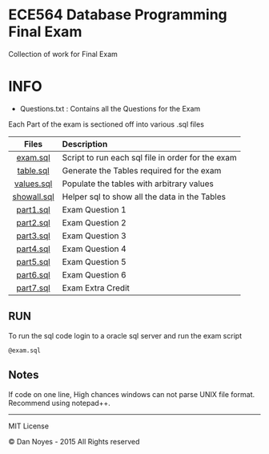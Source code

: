 # ECE564 Database Programming Final Exam
Collection of work for Final Exam

INFO
=====

* Questions.txt : Contains all the Questions for the Exam

Each Part of the exam is sectioned off into various .sql files

|Files                      | Description                                       |
|:-------------------------:|:--------------------------------------------------|
|[exam.sql](exam.sql)       | Script to run each sql file in order for the exam |
|[table.sql](table.sql)     | Generate the Tables required for the exam         |
|[values.sql](values.sql)   | Populate the tables with arbitrary values         |
|[showall.sql](showall.sql) | Helper sql to show all the data in the Tables     |
|[part1.sql](part1.sql)     | Exam Question 1                                   |
|[part2.sql](part2.sql)     | Exam Question 2                                   |
|[part3.sql](part3.sql)     | Exam Question 3                                   |
|[part4.sql](part4.sql)     | Exam Question 4                                   |
|[part5.sql](part5.sql)     | Exam Question 5                                   |
|[part6.sql](part6.sql)     | Exam Question 6                                   |
|[part7.sql](part7.sql)     | Exam Extra Credit                                 |

RUN
-----
To run the sql code login to a oracle sql server and run the exam script

```
@exam.sql
```

Notes
-----
If code on one line, High chances windows can not parse UNIX file format. Recommend using notepad++.


-----
MIT License

© Dan Noyes - 2015 All Rights reserved
